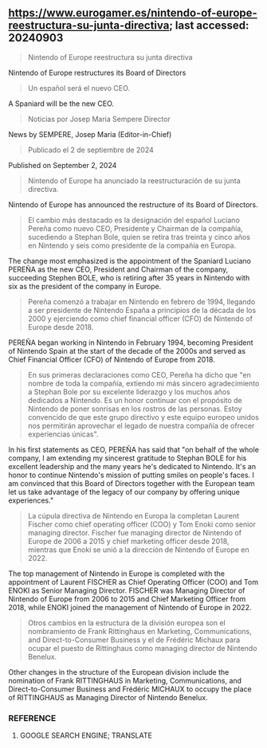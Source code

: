 ## https://www.eurogamer.es/nintendo-of-europe-reestructura-su-junta-directiva; last accessed: 20240903

> Nintendo of Europe reestructura su junta directiva

Nintendo of Europe restructures its Board of Directors

> Un español será el nuevo CEO.

A Spaniard will be the new CEO.

> Noticias por Josep Maria Sempere Director

News by SEMPERE, Josep Maria (Editor-in-Chief)

> Publicado el 2 de septiembre de 2024

Published on September 2, 2024

> Nintendo of Europe ha anunciado la reestructuración de su junta directiva.

Nintendo of Europe has announced the restructure of its Board of Directors. 

> El cambio más destacado es la designación del español Luciano Pereña como nuevo CEO, Presidente y Chairman de la compañía, sucediendo a Stephan Bole, quien se retira tras treinta y cinco años en Nintendo y seis como presidente de la compañía en Europa.

The change most emphasized is the appointment of the Spaniard Luciano PEREÑA as the new CEO, President and Chairman of the company, succeeding Stephen BOLE, who is retiring after 35 years in Nintendo with six as the president of the company in Europe.

> Pereña comenzó a trabajar en Nintendo en febrero de 1994, llegando a ser presidente de Nintendo España a principios de la década de los 2000 y ejerciendo como chief financial officer (CFO) de Nintendo of Europe desde 2018.

PEREÑA began working in Nintendo in February 1994, becoming President of Nintendo Spain at the start of the decade of the 2000s and served as Chief Financial Officer (CFO) of Nintendo of Europe from 2018.

> En sus primeras declaraciones como CEO, Pereña ha dicho que "en nombre de toda la compañía, extiendo mi más sincero agradecimiento a Stephan Bole por su excelente liderazgo y los muchos años dedicados a Nintendo. Es un honor continuar con el propósito de Nintendo de poner sonrisas en los rostros de las personas. Estoy convencido de que este grupo directivo y este equipo europeo unidos nos permitirán aprovechar el legado de nuestra compañía de ofrecer experiencias únicas".

In his first statements as CEO, PEREÑA has said that "on behalf of the whole company, I am extending my sincerest gratitude to Stephan BOLE for his excellent leadership and the many years he's dedicated to Nintendo. It's an honor to continue Nintendo's mission of putting smiles on people's faces. I am convinced that this Board of Directors together with the European team let us take advantage of the legacy of our company by offering unique experiences."

> La cúpula directiva de Nintendo en Europa la completan Laurent Fischer como chief operating officer (COO) y Tom Enoki como senior managing director. Fischer fue managing director de Nintendo of Europe de 2006 a 2015 y chief marketing officer desde 2018, mientras que Enoki se unió a la dirección de Nintendo of Europe en 2022.

The top management of Nintendo in Europe is completed with the appointment of Laurent FISCHER as Chief Operating Officer (COO) and Tom ENOKI as Senior Managing Director. FISCHER was Managing Director of Nintendo of Europe from 2006 to 2015 and Chief Marketing Officer from 2018, while ENOKI joined the management of Nintendo of Europe in 2022.

> Otros cambios en la estructura de la división europea son el nombramiento de Frank Rittinghaus en Marketing, Communications, and Direct-to-Consumer Business y el de Frédéric Michaux para ocupar el puesto de Rittinghaus como managing director de Nintendo Benelux. 

Other changes in the structure of the European division include the nomination of Frank RITTINGHAUS in Marketing, Communications, and Direct-to-Consumer Business and Frédéric MICHAUX to occupy the place of RITTINGHAUS as Managing Director of Nintendo Benelux.

### REFERENCE

1) GOOGLE SEARCH ENGINE; TRANSLATE

